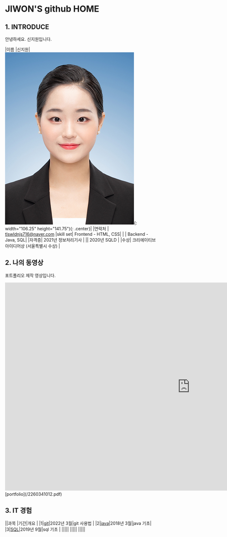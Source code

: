 # JIWON'S github HOME

## 1. INTRODUCE

안녕하세요. 신지원입니다.

|이름 |신지원|![Image](/신지원님_반명함사이즈.jpg){: width="106.25" height="141.75"){: .center}|
|연락처 | tlswldnjs716@naver.com
|skill set| Frontend - HTML, CSS|
| | Backend - Java, SQL|
|자격증| 2021년 정보처리기사 |
|| 2020년 SQLD |
|수상| 크리에이티브 아이디어상 (서울특별시 수상)  |

## 2. 나의 동영상
포트폴리오 제작 영상입니다.
<iframe width="1217" height="685" src="https://www.youtube.com/embed/pEEVNGZDfvo" title="YouTube video player" frameborder="0" allow="accelerometer; autoplay; clipboard-write; encrypted-media; gyroscope; picture-in-picture" allowfullscreen></iframe>
[portfolio](/2260341012.pdf)<br>

## 3. IT 경험

||과목 |기간|개요 |
|1|[git](https://tlswldnjs716.github.io/Subject)|2022년 3월|git 사용법 |
|2|[java](https://tlswldnjs716.github.io/Subject)|2018년 3월|java 기초|
|3|[SQL](https://tlswldnjs716.github.io/Subject)|2019년 9월|sql 기초 |
|||||
|||||
|||||
